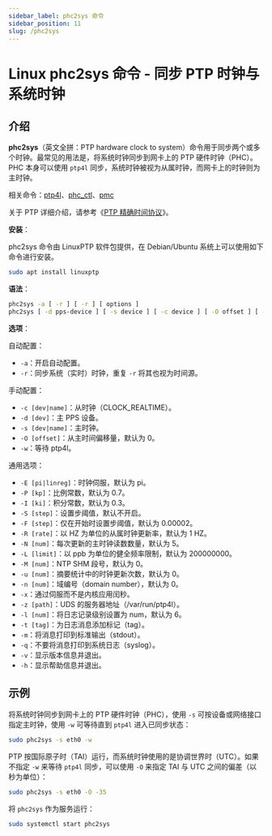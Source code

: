 ```yaml
---
sidebar_label: phc2sys 命令
sidebar_position: 11
slug: /phc2sys
---
```


# Linux phc2sys 命令 - 同步 PTP 时钟与系统时钟



## 介绍

**phc2sys**（英文全拼：PTP hardware clock to system）命令用于同步两个或多个时钟。最常见的用法是，将系统时钟同步到网卡上的 PTP 硬件时钟（PHC）。PHC 本身可以使用 `ptp4l` 同步，系统时钟被视为从属时钟，而网卡上的时钟则为主时钟。

相关命令：[ptp4l](/linux-command/ptp4l)、[phc_ctl](/linux-command/phc_ctl)、[pmc](/linux-command/pmc)

关于 PTP 详细介绍，请参考《[PTP 精确时间协议](/protocol/ptp)》。

**安装**：

phc2sys 命令由 LinuxPTP 软件包提供，在 Debian/Ubuntu 系统上可以使用如下命令进行安装。

```bash
sudo apt install linuxptp
```

**语法**：

```bash
phc2sys -a [ -r ] [ -r ] [ options ]
phc2sys [ -d pps-device ] [ -s device ] [ -c device ] [ -O offset ] [ -w ] [ options ]
```

**选项**：

自动配置：

- `-a`：开启自动配置。
- `-r`：同步系统（实时）时钟，重复 `-r` 将其也视为时间源。

手动配置：

- `-c [dev|name]`：从时钟（CLOCK_REALTIME）。
- `-d [dev]`：主 PPS 设备。
- `-s [dev|name]`：主时钟。
- `-O [offset]`：从主时间偏移量，默认为 0。
- `-w`：等待 ptp4l。

通用选项：

- `-E [pi|linreg]`：时钟伺服，默认为 pi。
- `-P [kp]`：比例常数，默认为 0.7。
- `-I [ki]`：积分常数，默认为 0.3。
- `-S [step]`：设置步阈值，默认不开启。
- `-F [step]`：仅在开始时设置步阈值，默认为 0.00002。
- `-R [rate]`：以 HZ 为单位的从属时钟更新率，默认为 1 HZ。
- `-N [num]`：每次更新的主时钟读数数量，默认为 5。
- `-L [limit]`：以 ppb 为单位的健全频率限制，默认为 200000000。
- `-M [num]`：NTP SHM 段号，默认为 0。
- `-u [num]`：摘要统计中的时钟更新次数，默认为 0。
- `-n [num]`：域编号（domain number），默认为 0。
- `-x`：通过伺服而不是内核应用闰秒。
- `-z [path]`：UDS 的服务器地址（/var/run/ptp4l）。
- `-l [num]`：将日志记录级别设置为 num，默认为 6。
- `-t [tag]`：为日志消息添加标记（tag）。
- `-m`：将消息打印到标准输出（stdout）。
- `-q`：不要将消息打印到系统日志（syslog）。
- `-v`：显示版本信息并退出。
- `-h`：显示帮助信息并退出。



## 示例

将系统时钟同步到网卡上的 PTP 硬件时钟（PHC），使用 `-s` 可按设备或网络接口指定主时钟，使用 `-w` 可等待直到 `ptp4l` 进入已同步状态：

```bash
sudo phc2sys -s eth0 -w
```

PTP 按国际原子时（TAI）运行，而系统时钟使用的是协调世界时（UTC）。如果不指定 `-w` 来等待 `ptp4l` 同步，可以使用 `-O` 来指定 TAI 与 UTC 之间的偏差（以秒为单位）：

```bash
sudo phc2sys -s eth0 -O -35
```

将 `phc2sys` 作为服务运行：

```bash
sudo systemctl start phc2sys
```

